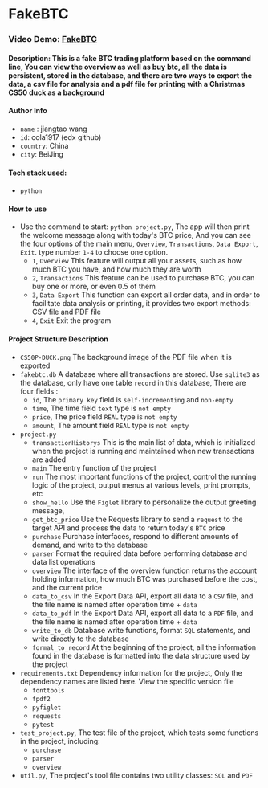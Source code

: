 # FakeBTC
### Video Demo:  [FakeBTC](<https://youtu.be/AITy2HabTQ0>)
#### Description: This is a fake BTC trading platform based on the command line, You can view the overview as well as buy btc, all the data is persistent, stored in the database, and there are two ways to export the data, a csv file for analysis and a pdf file for printing with a Christmas CS50 duck as a background

#### Author Info

+ `name` : jiangtao wang
+ `id`: cola1917 (edx github)
+ `country`: China
+ `city`: BeiJing

#### Tech stack used:

- `python`

#### How to use

+ Use the command to start: `python project.py`,  The app will then print the welcome message along with today's BTC price, And you can see the four options of the main menu, `Overview`, `Transactions`, `Data Export`, `Exit`. type number `1-4`  to choose one option.
	+ `1`, `Overview` This feature will output all your assets, such as how much BTC you have, and how much they are worth
	+ `2`, `Transactions` This feature can be used to purchase BTC, you can buy one or more, or even 0.5 of them
	+ `3`, `Data Export` This function can export all order data, and in order to facilitate data analysis or printing, it provides two export methods: CSV file and PDF file
	+ `4`, `Exit` Exit the program

#### Project Structure Description

+ `CS50P-DUCK.png` The background image of the PDF file when it is exported
+ `fakebtc.db` A database where all transactions are stored. Use `sqlite3` as the database, only have one table `record` in this database, There are four fields :
	+ `id`, The `primary key` field is `self-incrementing` and `non-empty`
	+ `time`, The time field `text` type is `not empty`
	+ `price`,  The price field `REAL` type is `not empty`
	+ `amount`, The amount field `REAL` type is `not empty`
+ `project.py`
	+ `transactionHistorys` This is the main list of data, which is initialized when the project is running and maintained when new transactions are added
	+ `main` The entry function of the project
	+ `run` The most important functions of the project, control the running logic of the project, output menus at various levels, print prompts, etc
	+ `show_hello` Use the `Figlet` library to personalize the output greeting message,
	+ `get_btc_price` Use the Requests library to send a `request` to the target API and process the data to return today's `BTC` price
	+ `purchase` Purchase interfaces, respond to different amounts of demand, and write to the database
	+ `parser` Format the required data before performing database and data list operations
	+ `overview` The interface of the overview function returns the account holding information, how much BTC was purchased before the cost, and the current price
	+ `data_to_csv` In the Export Data API, export all data to a `CSV` file, and the file name is named after operation time + `data`
	+ `data_to_pdf` In the Export Data API, export all data to a `PDF` file, and the file name is named after operation time + `data`
	+ `write_to_db` Database write functions, format `SQL` statements, and write directly to the database
	+ `formal_to_record` At the beginning of the project, all the information found in the database is formatted into the data structure used by the project
+ `requirements.txt` Dependency information for the project, Only the dependency names are listed here. View the specific version file
	+ `fonttools`
	+ `fpdf2`
	+ `pyfiglet`
	+ `requests`
	+ `pytest`
+ `test_project.py`, The test file of the project, which tests some functions in the project, including:
	+ `purchase`
	+ `parser`
	+ `overview`
+ `util.py`, The project's tool file contains two utility classes: `SQL` and `PDF`
